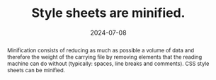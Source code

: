 ---
N: '222'
Rubrique: Performances
title: Style sheets are minified.
abstract: "Minification consists of reducing as much as possible a volume of data and therefore the weight of the carrying file by removing elements that the reading machine can do without (typically: spaces, line breaks and comments). CSS style sheets can be minified."
categories: ["Performances"]
agrege: O4222-E067
opquast: '4 222'
indiceebook: '67'
description: "Rule n° 067"
before: "066"
weight: "067"
after: "068"
actif: '1'
layout: rules
date: 2024-07-08
tags: ["Sustainability", ""]
objectif: ["Minimize the amount of data to download", "Improve performance", "Reduce the energy impact linked to consulting the digital book"]
Meo: ["Remove unnecessary spaces and comments in CSS files using dedicated tools."]
Controle: ["Manually check within all CSS files that no line returns, comments, indentations or line breaks are present.", "Or identify the list of non-minified CSS files using development tools (browsers , online tools, etc.)"]
epubcheck: 
ace: 
humancheck: true
Source: ["Opquast"]
Referentiel: ["https://w3c.github.io/sustyweb/#minify-your-html-css-and-javascript", "https://www.arcep.fr/uploads/tx_gspublication/consultation-referentiel-ecoconception-services-numeriques_091023.pdf (6.5 Le service numérique a-t-il mis en place des techniques de compression sur la totalité des ressources transférées dont il a le contrôle ?)"]
Steps: ["", ""]
---